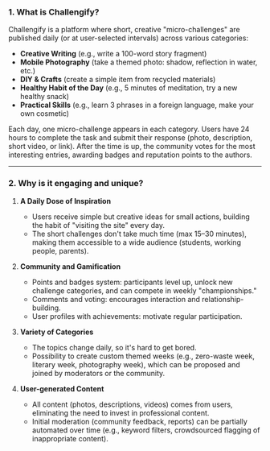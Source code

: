 ### 1. What is Challengify?

Challengify is a platform where short, creative "micro-challenges" are published daily (or at user-selected intervals) across various categories:

- **Creative Writing** (e.g., write a 100-word story fragment)
- **Mobile Photography** (take a themed photo: shadow, reflection in water, etc.)
- **DIY & Crafts** (create a simple item from recycled materials)
- **Healthy Habit of the Day** (e.g., 5 minutes of meditation, try a new healthy snack)
- **Practical Skills** (e.g., learn 3 phrases in a foreign language, make your own cosmetic)

Each day, one micro-challenge appears in each category. Users have 24 hours to complete the task and submit their response (photo, description, short video, or link). After the time is up, the community votes for the most interesting entries, awarding badges and reputation points to the authors.

---

### 2. Why is it engaging and unique?

1. **A Daily Dose of Inspiration**
    - Users receive simple but creative ideas for small actions, building the habit of "visiting the site" every day.
    - The short challenges don't take much time (max 15–30 minutes), making them accessible to a wide audience (students, working people, parents).

2. **Community and Gamification**
    - Points and badges system: participants level up, unlock new challenge categories, and can compete in weekly "championships."
    - Comments and voting: encourages interaction and relationship-building.
    - User profiles with achievements: motivate regular participation.

3. **Variety of Categories**
    - The topics change daily, so it's hard to get bored.
    - Possibility to create custom themed weeks (e.g., zero-waste week, literary week, photography week), which can be proposed and joined by moderators or the community.

4. **User-generated Content**
    - All content (photos, descriptions, videos) comes from users, eliminating the need to invest in professional content.
    - Initial moderation (community feedback, reports) can be partially automated over time (e.g., keyword filters, crowdsourced flagging of inappropriate content).